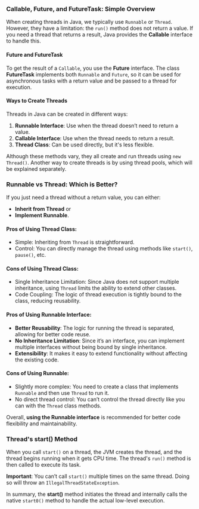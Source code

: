 ### Callable, Future, and FutureTask: Simple Overview

When creating threads in Java, we typically use `Runnable` or `Thread`. However, they have a limitation: the `run()` method does not return a value. If you need a thread that returns a result, Java provides the **Callable** interface to handle this.

#### Future and FutureTask
To get the result of a `Callable`, you use the **Future** interface. The class **FutureTask** implements both `Runnable` and `Future`, so it can be used for asynchronous tasks with a return value and be passed to a thread for execution.

#### Ways to Create Threads
Threads in Java can be created in different ways:
1. **Runnable Interface**: Use when the thread doesn’t need to return a value.
2. **Callable Interface**: Use when the thread needs to return a result.
3. **Thread Class**: Can be used directly, but it's less flexible.

Although these methods vary, they all create and run threads using `new Thread()`. Another way to create threads is by using thread pools, which will be explained separately.

### Runnable vs Thread: Which is Better?

If you just need a thread without a return value, you can either:
- **Inherit from Thread** or
- **Implement Runnable**.

#### Pros of Using Thread Class:
- Simple: Inheriting from `Thread` is straightforward.
- Control: You can directly manage the thread using methods like `start()`, `pause()`, etc.

#### Cons of Using Thread Class:
- Single Inheritance Limitation: Since Java does not support multiple inheritance, using `Thread` limits the ability to extend other classes.
- Code Coupling: The logic of thread execution is tightly bound to the class, reducing reusability.

#### Pros of Using Runnable Interface:
- **Better Reusability**: The logic for running the thread is separated, allowing for better code reuse.
- **No Inheritance Limitation**: Since it’s an interface, you can implement multiple interfaces without being bound by single inheritance.
- **Extensibility**: It makes it easy to extend functionality without affecting the existing code.

#### Cons of Using Runnable:
- Slightly more complex: You need to create a class that implements `Runnable` and then use `Thread` to run it.
- No direct thread control: You can’t control the thread directly like you can with the `Thread` class methods.

Overall, **using the Runnable interface** is recommended for better code flexibility and maintainability.

### Thread's start() Method

When you call `start()` on a thread, the JVM creates the thread, and the thread begins running when it gets CPU time. The thread's `run()` method is then called to execute its task.

**Important**: You can’t call `start()` multiple times on the same thread. Doing so will throw an `IllegalThreadStateException`.

In summary, the **start()** method initiates the thread and internally calls the native `start0()` method to handle the actual low-level execution.